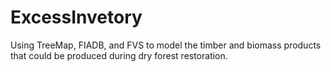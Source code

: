 # ExcessInvetory
Using TreeMap, FIADB, and FVS to model the timber and biomass products that could be produced during dry forest restoration.
